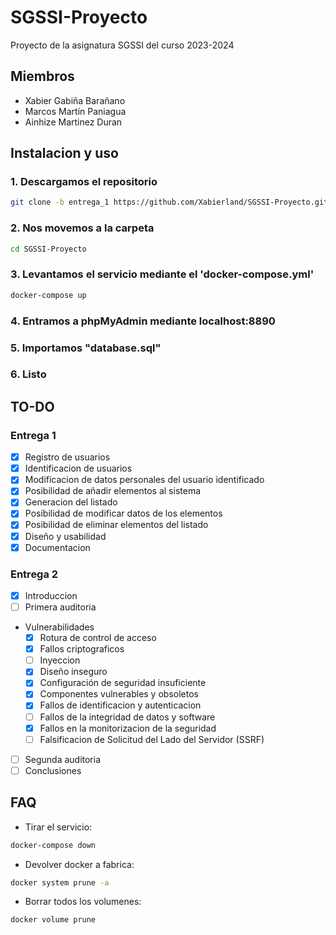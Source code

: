 # SGSSI-Proyecto

Proyecto de la asignatura SGSSI del curso 2023-2024

## Miembros

* Xabier Gabiña Barañano
* Marcos Martín Paniagua
* Ainhize Martinez Duran

## Instalacion y uso

### 1. Descargamos el repositorio

```bash
git clone -b entrega_1 https://github.com/Xabierland/SGSSI-Proyecto.git
```

### 2. Nos movemos a la carpeta

```bash
cd SGSSI-Proyecto
```

### 3. Levantamos el servicio mediante el 'docker-compose.yml'

```bash
docker-compose up
```

### 4. Entramos a phpMyAdmin mediante localhost:8890

### 5. Importamos "database.sql"

### 6. Listo

## TO-DO

### Entrega 1

* [X] Registro de usuarios
* [X] Identificacion de usuarios
* [X] Modificacion de datos personales del usuario identificado
* [X] Posibilidad de añadir elementos al sistema
* [X] Generacion del listado
* [X] Posibilidad de modificar datos de los elementos
* [X] Posibilidad de eliminar elementos del listado
* [X] Diseño y usabilidad
* [X] Documentacion

### Entrega 2

* [X] Introduccion
* [ ] Primera auditoria
* Vulnerabilidades
  * [X] Rotura de control de acceso
  * [X] Fallos criptograficos
  * [ ] Inyeccion
  * [X] Diseño inseguro
  * [X] Configuración de seguridad insuficiente
  * [X] Componentes vulnerables y obsoletos
  * [X] Fallos de identificacion y autenticacion
  * [ ] Fallos de la integridad de datos y software
  * [X] Fallos en la monitorizacion de la seguridad
  * [ ] Falsificacion de Solicitud del Lado del Servidor (SSRF)
* [ ] Segunda auditoria
* [ ] Conclusiones

## FAQ

* Tirar el servicio:

```bash
docker-compose down
```

* Devolver docker a fabrica:

```bash
docker system prune -a
```

* Borrar todos los volumenes:

```bash
docker volume prune
```
